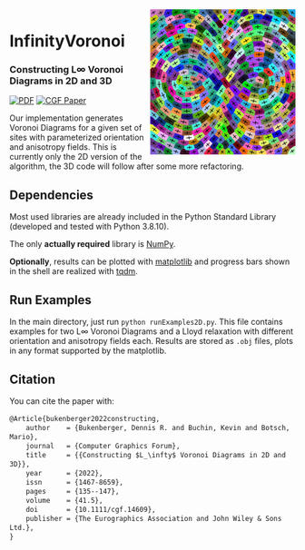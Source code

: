 <img src='infinityVoronoi.svg' align="right" width="256" height="256">

# InfinityVoronoi

### Constructing L∞ Voronoi Diagrams in 2D and 3D
[![PDF](https://img.shields.io/badge/PDF-green)](https://ls7-gv.cs.tu-dortmund.de/downloads/publications/2022/sgp22.pdf)
[![CGF Paper](https://img.shields.io/badge/DOI-10.1111%2Fcgf%2E14609-blue)](https://doi.org/10.1111/cgf.14609)

Our implementation generates Voronoi Diagrams for a given set of sites with parameterized orientation and anisotropy fields.
This is currently only the 2D version of the algorithm, the 3D code will follow after some more refactoring.

## Dependencies
Most used libraries are already included in the Python Standard Library (developed and tested with Python 3.8.10).

The only **actually required** library is [NumPy](https://github.com/numpy/numpy).

**Optionally**, results can be plotted with [matplotlib](https://github.com/matplotlib/matplotlib/) and progress bars shown in the shell are realized with [tqdm](https://github.com/tqdm/tqdm).

## Run Examples
In the main directory, just run `python runExamples2D.py`.
This file contains examples for two L∞ Voronoi Diagrams and a Lloyd relaxation with different orientation and anisotropy fields each.
Results are stored as `.obj` files, plots in any format supported by the matplotlib.

## Citation
You can cite the paper with:
```
@Article{bukenberger2022constructing,
	author    = {Bukenberger, Dennis R. and Buchin, Kevin and Botsch, Mario},
	journal   = {Computer Graphics Forum},
	title     = {{Constructing $L_\infty$ Voronoi Diagrams in 2D and 3D}},
	year      = {2022},
	issn      = {1467-8659},
	pages     = {135--147},
	volume    = {41.5},
	doi       = {10.1111/cgf.14609},
	publisher = {The Eurographics Association and John Wiley & Sons Ltd.},
}
```